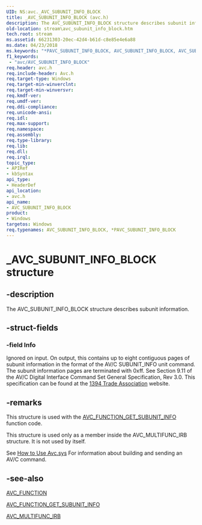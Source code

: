 ```yaml
---
UID: NS:avc._AVC_SUBUNIT_INFO_BLOCK
title: _AVC_SUBUNIT_INFO_BLOCK (avc.h)
description: The AVC_SUBUNIT_INFO_BLOCK structure describes subunit information.
old-location: stream\avc_subunit_info_block.htm
tech.root: stream
ms.assetid: 66231303-20ec-42d4-b61d-c8e85e4e6a88
ms.date: 04/23/2018
ms.keywords: "*PAVC_SUBUNIT_INFO_BLOCK, AVC_SUBUNIT_INFO_BLOCK, AVC_SUBUNIT_INFO_BLOCK structure [Streaming Media Devices], PAVC_SUBUNIT_INFO_BLOCK, PAVC_SUBUNIT_INFO_BLOCK structure pointer [Streaming Media Devices], _AVC_SUBUNIT_INFO_BLOCK, avc/AVC_SUBUNIT_INFO_BLOCK, avc/PAVC_SUBUNIT_INFO_BLOCK, avcref_d8151f14-0fc4-4be5-b815-d94dc77165db.xml, stream.avc_subunit_info_block"
f1_keywords:
 - "avc/AVC_SUBUNIT_INFO_BLOCK"
req.header: avc.h
req.include-header: Avc.h
req.target-type: Windows
req.target-min-winverclnt: 
req.target-min-winversvr: 
req.kmdf-ver: 
req.umdf-ver: 
req.ddi-compliance: 
req.unicode-ansi: 
req.idl: 
req.max-support: 
req.namespace: 
req.assembly: 
req.type-library: 
req.lib: 
req.dll: 
req.irql: 
topic_type:
- APIRef
- kbSyntax
api_type:
- HeaderDef
api_location:
- avc.h
api_name:
- AVC_SUBUNIT_INFO_BLOCK
product:
- Windows
targetos: Windows
req.typenames: AVC_SUBUNIT_INFO_BLOCK, *PAVC_SUBUNIT_INFO_BLOCK
---
```


# _AVC_SUBUNIT_INFO_BLOCK structure


## -description


The AVC_SUBUNIT_INFO_BLOCK structure describes subunit information.


## -struct-fields




### -field Info

Ignored on input. On output, this contains up to eight contiguous pages of subunit information in the format of the AV/C SUBUNIT_INFO unit command. The subunit information pages are terminated with 0xff. See Section 9.11 of the AV/C Digital Interface Command Set General Specification, Rev 3.0. This specification can be found at the <a href="https://go.microsoft.com/fwlink/p/?linkid=8728">1394 Trade Association</a> website.


## -remarks



This structure is used with the <a href="https://docs.microsoft.com/windows-hardware/drivers/stream/avc-function-get-subunit-info">AVC_FUNCTION_GET_SUBUNIT_INFO</a> function code.

This structure is used only as a member inside the AVC_MULTIFUNC_IRB structure. It is not used by itself.

See <a href="https://docs.microsoft.com/windows-hardware/drivers/stream/using-avc-sys">How to Use Avc.sys</a> For information about building and sending an AV/C command.




## -see-also




<a href="https://docs.microsoft.com/windows-hardware/drivers/ddi/avc/ne-avc-_tagavc_function">AVC_FUNCTION</a>



<a href="https://docs.microsoft.com/windows-hardware/drivers/stream/avc-function-get-subunit-info">AVC_FUNCTION_GET_SUBUNIT_INFO</a>



<a href="https://docs.microsoft.com/windows-hardware/drivers/ddi/avc/ns-avc-_avc_multifunc_irb">AVC_MULTIFUNC_IRB</a>
 

 


